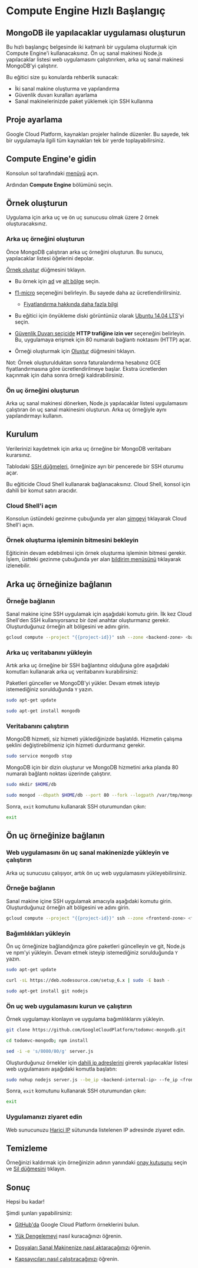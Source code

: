 # Compute Engine Hızlı Başlangıç

## MongoDB ile yapılacaklar uygulaması oluşturun

<walkthrough-tutorial-duration duration="15"></walkthrough-tutorial-duration>

Bu hızlı başlangıç belgesinde iki katmanlı bir uygulama oluşturmak için Compute
Engine'i kullanacaksınız. Ön uç sanal makinesi Node.js yapılacaklar listesi web
uygulamasını çalıştırırken, arka uç sanal makinesi MongoDB'yi çalıştırır.

Bu eğitici size şu konularda rehberlik sunacak:

*   İki sanal makine oluşturma ve yapılandırma
*   Güvenlik duvarı kuralları ayarlama
*   Sanal makinelerinizde paket yüklemek için SSH kullanma

## Proje ayarlama

Google Cloud Platform, kaynakları projeler halinde düzenler. Bu sayede, tek bir
uygulamayla ilgili tüm kaynakları tek bir yerde toplayabilirsiniz.

<walkthrough-project-billing-setup permissions="compute.instances.create"></walkthrough-project-billing-setup>

## Compute Engine'e gidin

Konsolun sol tarafındaki [menüyü][spotlight-console-menu] açın.

Ardından **Compute Engine** bölümünü seçin.

<walkthrough-menu-navigation sectionid="COMPUTE_SECTION"></walkthrough-menu-navigation>

## Örnek oluşturun

Uygulama için arka uç ve ön uç sunucusu olmak üzere 2 örnek oluşturacaksınız.

### Arka uç örneğini oluşturun

Önce MongoDB çalıştıran arka uç örneğini oluşturun. Bu sunucu, yapılacaklar
listesi öğelerini depolar.

[Örnek oluştur][spotlight-create-instance] düğmesini tıklayın.

*   Bu örnek için [ad][spotlight-instance-name] ve
    [alt bölge][spotlight-instance-zone] seçin.

*   [f1-micro][spotlight-machine-type] seçeneğini belirleyin. Bu sayede daha az
    ücretlendirilirsiniz.

    *   [Fiyatlandırma hakkında daha fazla bilgi][pricing]

*   Bu eğitici için önyükleme diski görüntünüz olarak
    [Ubuntu 14.04 LTS][spotlight-boot-disk]'yi seçin.

*   [Güvenlik Duvarı seçicide][spotlight-firewall] **HTTP trafiğine izin ver**
    seçeneğini belirleyin. Bu, uygulamaya erişmek için 80 numaralı bağlantı
    noktasını (HTTP) açar.

*   Örneği oluşturmak için [Oluştur][spotlight-submit-create] düğmesini
    tıklayın.

Not: Örnek oluşturulduktan sonra faturalandırma hesabınız GCE fiyatlandırmasına
göre ücretlendirilmeye başlar. Ekstra ücretlerden kaçınmak için daha sonra
örneği kaldırabilirsiniz.

### Ön uç örneğini oluşturun

Arka uç sanal makinesi dönerken, Node.js yapılacaklar listesi uygulamasını
çalıştıran ön uç sanal makinesini oluşturun. Arka uç örneğiyle aynı
yapılandırmayı kullanın.

## Kurulum

Verilerinizi kaydetmek için arka uç örneğine bir MongoDB veritabanı kurarsınız.

Tablodaki [SSH düğmeleri][spotlight-ssh-buttons], örneğinize ayrı bir pencerede
bir SSH oturumu açar.

Bu eğiticide Cloud Shell kullanarak bağlanacaksınız. Cloud Shell, konsol için
dahili bir komut satırı aracıdır.

### Cloud Shell'i açın

Konsolun üstündeki gezinme çubuğunda yer alan
<walkthrough-cloud-shell-icon></walkthrough-cloud-shell-icon>[simgeyi][spotlight-open-devshell]
tıklayarak Cloud Shell'i açın.

### Örnek oluşturma işleminin bitmesini bekleyin

Eğiticinin devam edebilmesi için örnek oluşturma işleminin bitmesi gerekir.
İşlem, üstteki gezinme çubuğunda yer alan
[bildirim menüsünü][spotlight-notification-menu] tıklayarak izlenebilir.

## Arka uç örneğinize bağlanın

### Örneğe bağlanın

Sanal makine içine SSH uygulamak için aşağıdaki komutu girin. İlk kez Cloud
Shell'den SSH kullanıyorsanız bir özel anahtar oluşturmanız gerekir.
Oluşturduğunuz örneğin alt bölgesini ve adını girin.

```bash
gcloud compute --project "{{project-id}}" ssh --zone <backend-zone> <backend-name>
```

### Arka uç veritabanını yükleyin

Artık arka uç örneğine bir SSH bağlantınız olduğuna göre aşağıdaki komutları
kullanarak arka uç veritabanını kurabilirsiniz:

Paketleri günceller ve MongoDB'yi yükler. Devam etmek isteyip istemediğiniz
sorulduğunda `Y` yazın.

```bash
sudo apt-get update
```

```bash
sudo apt-get install mongodb
```

### Veritabanını çalıştırın

MongoDB hizmeti, siz hizmeti yüklediğinizde başlatıldı. Hizmetin çalışma şeklini
değiştirebilmeniz için hizmeti durdurmanız gerekir.

```bash
sudo service mongodb stop
```

MongoDB için bir dizin oluşturur ve MongoDB hizmetini arka planda 80 numaralı
bağlantı noktası üzerinde çalıştırır.

```bash
sudo mkdir $HOME/db
```

```bash
sudo mongod --dbpath $HOME/db --port 80 --fork --logpath /var/tmp/mongodb
```

Sonra, `exit` komutunu kullanarak SSH oturumundan çıkın:

```bash
exit
```

## Ön uç örneğinize bağlanın

### Web uygulamasını ön uç sanal makinenizde yükleyin ve çalıştırın

Arka uç sunucusu çalışıyor, artık ön uç web uygulamasını yükleyebilirsiniz.

### Örneğe bağlanın

Sanal makine içine SSH uygulamak amacıyla aşağıdaki komutu girin. Oluşturduğunuz
örneğin alt bölgesini ve adını girin.

```bash
gcloud compute --project "{{project-id}}" ssh --zone <frontend-zone> <frontend-name>
```

### Bağımlılıkları yükleyin

Ön uç örneğinize bağlandığınıza göre paketleri güncelleyin ve git, Node.js ve
npm'yi yükleyin. Devam etmek isteyip istemediğiniz sorulduğunda `Y` yazın.

```bash
sudo apt-get update
```

```bash
curl -sL https://deb.nodesource.com/setup_6.x | sudo -E bash -
```

```bash
sudo apt-get install git nodejs
```

### Ön uç web uygulamasını kurun ve çalıştırın

Örnek uygulamayı klonlayın ve uygulama bağımlılıklarını yükleyin.

```bash
git clone https://github.com/GoogleCloudPlatform/todomvc-mongodb.git
```

```bash
cd todomvc-mongodb; npm install
```

```bash
sed -i -e 's/8080/80/g' server.js
```

Oluşturduğunuz örnekler için [dahili ip adreslerini][spotlight-internal-ip]
girerek yapılacaklar listesi web uygulamasını aşağıdaki komutla başlatın:

```bash
sudo nohup nodejs server.js --be_ip <backend-internal-ip> --fe_ip <frontend-internal-ip> &
```

Sonra, `exit` komutunu kullanarak SSH oturumundan çıkın:

```bash
exit
```

### Uygulamanızı ziyaret edin

Web sunucunuzu [Harici IP][spotlight-external-ip] sütununda listelenen IP
adresinde ziyaret edin.

## Temizleme

Örneğinizi kaldırmak için örneğinizin adının yanındaki
[onay kutusunu][spotlight-instance-checkbox] seçin ve
[Sil düğmesini][spotlight-delete-button] tıklayın.

## Sonuç

<walkthrough-conclusion-trophy></walkthrough-conclusion-trophy>

Hepsi bu kadar!

Şimdi şunları yapabilirsiniz:

*   [GitHub'da](http://googlecloudplatform.github.io/) Google Cloud Platform
    örneklerini bulun.

*   [Yük Dengelemeyi](https://cloud.google.com/compute/docs/load-balancing/)
    nasıl kuracağınızı öğrenin.

*   [Dosyaları Sanal Makinenize nasıl aktaracağınızı](https://cloud.google.com/compute/docs/instances/transfer-files/)
    öğrenin.

*   [Kapsayıcıları nasıl çalıştıracağınızı](https://cloud.google.com/compute/docs/containers)
    öğrenin.

[pricing]: https://cloud.google.com/compute/#compute-engine-pricing
[spotlight-boot-disk]: walkthrough://spotlight-pointer?cssSelector=vm-set-boot-disk
[spotlight-console-menu]: walkthrough://spotlight-pointer?spotlightId=console-nav-menu
[spotlight-control-panel]: walkthrough://spotlight-pointer?cssSelector=#p6n-action-bar-container-main
[spotlight-create-instance]: walkthrough://spotlight-pointer?spotlightId=gce-zero-new-vm,gce-vm-list-new
[spotlight-delete-button]: walkthrough://spotlight-pointer?cssSelector=.p6n-icon-delete
[spotlight-external-ip]: walkthrough://spotlight-pointer?cssSelector=.p6n-external-link
[spotlight-firewall]: walkthrough://spotlight-pointer?spotlightId=gce-vm-add-firewall
[spotlight-instance-checkbox]: walkthrough://spotlight-pointer?cssSelector=.p6n-checkbox-form-label
[spotlight-instance-name]: walkthrough://spotlight-pointer?spotlightId=gce-vm-add-name
[spotlight-instance-zone]: walkthrough://spotlight-pointer?spotlightId=gce-vm-add-zone-select
[spotlight-internal-ip]: walkthrough://spotlight-pointer?cssSelector=gce-internal-ip
[spotlight-machine-type]: walkthrough://spotlight-pointer?spotlightId=gce-add-machine-type-select
[spotlight-notification-menu]: walkthrough://spotlight-pointer?cssSelector=.p6n-notification-dropdown,.cfc-icon-notifications
[spotlight-open-devshell]: walkthrough://spotlight-pointer?spotlightId=devshell-activate-button
[spotlight-ssh-buttons]: walkthrough://spotlight-pointer?cssSelector=gce-connect-to-instance
[spotlight-submit-create]: walkthrough://spotlight-pointer?spotlightId=gce-submit
[spotlight-vm-list]: walkthrough://spotlight-pointer?cssSelector=vm2-instance-list%20.p6n-checkboxed-table
